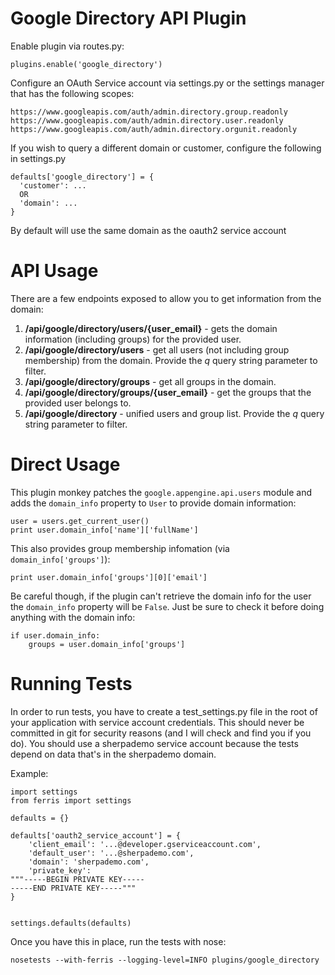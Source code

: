 Google Directory API Plugin
===========================

Enable plugin via routes.py:

    plugins.enable('google_directory')

Configure an OAuth Service account via settings.py or the settings manager that has the following scopes:

    https://www.googleapis.com/auth/admin.directory.group.readonly
    https://www.googleapis.com/auth/admin.directory.user.readonly
    https://www.googleapis.com/auth/admin.directory.orgunit.readonly

If you wish to query a different domain or customer, configure the following in settings.py

    defaults['google_directory'] = {
      'customer': ...
      OR
      'domain': ...
    }

By default will use the same domain as the oauth2 service account


API Usage
=========

There are a few endpoints exposed to allow you to get information from the domain:

 1. **/api/google/directory/users/{user_email}** - gets the domain information (including groups) for the provided user.
 2. **/api/google/directory/users** - get all users (not including group membership) from the domain. Provide the *q* query string parameter to filter.
 3. **/api/google/directory/groups** - get all groups in the domain.
 4. **/api/google/directory/groups/{user_email}** - get the groups that the provided user belongs to.
 5. **/api/google/directory** - unified users and group list. Provide the *q* query string parameter to filter.


Direct Usage
============

This plugin monkey patches the `google.appengine.api.users` module and adds the `domain_info` property to `User` to provide domain information:

    user = users.get_current_user()
    print user.domain_info['name']['fullName']

This also provides group membership infomation (via `domain_info['groups']`):

    print user.domain_info['groups'][0]['email']

Be careful though, if the plugin can't retrieve the domain info for the user the `domain_info` property will be `False`. Just be sure to check it before doing anything with the domain info:

    if user.domain_info:
        groups = user.domain_info['groups']


Running Tests
=============

In order to run tests, you have to create a test_settings.py file in the root of your application with service account credentials. This should never be committed in git for security reasons (and I will check and find you if you do). You should use a sherpademo service account because the tests depend on data that's in the sherpademo domain.

Example:

    import settings
    from ferris import settings

    defaults = {}

    defaults['oauth2_service_account'] = {
        'client_email': '...@developer.gserviceaccount.com',
        'default_user': '...@sherpademo.com',
        'domain': 'sherpademo.com',
        'private_key':
    """-----BEGIN PRIVATE KEY-----
    -----END PRIVATE KEY-----"""
    }


    settings.defaults(defaults)

Once you have this in place, run the tests with nose:

    nosetests --with-ferris --logging-level=INFO plugins/google_directory
